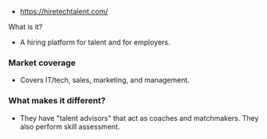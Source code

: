 * https://hiretechtalent.com/

What is it?

-   A hiring platform for talent and for employers.

### Market coverage

-   Covers IT/tech, sales, marketing, and management.

### What makes it different?

-   They have "talent advisors" that act as coaches and matchmakers. They also perform skill assessment.